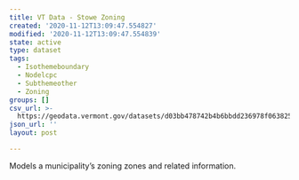 ```yaml
---
title: VT Data - Stowe Zoning
created: '2020-11-12T13:09:47.554827'
modified: '2020-11-12T13:09:47.554839'
state: active
type: dataset
tags:
  - Isothemeboundary
  - Nodelcpc
  - Subthemeother
  - Zoning
groups: []
csv_url: >-
  https://geodata.vermont.gov/datasets/d03bb478742b4b6bbdd236978f063825_0.csv?outSR=%7B%22latestWkid%22%3A3857%2C%22wkid%22%3A102100%7D
json_url: ''
layout: post

---
```

<div style='text-align:Left;'><div><div><p><span>Models a municipality’s zoning zones and related information.</span></p></div></div></div>
